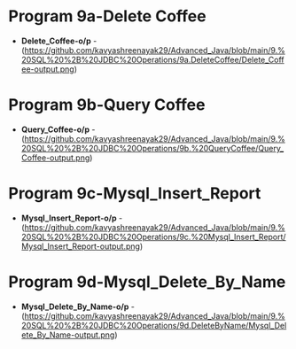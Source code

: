 # Program 9a-Delete Coffee
- **Delete_Coffee-o/p** -(https://github.com/kavyashreenayak29/Advanced_Java/blob/main/9.%20SQL%20%2B%20JDBC%20Operations/9a.DeleteCoffee/Delete_Coffee-output.png)
# Program 9b-Query Coffee
- **Query_Coffee-o/p** -(https://github.com/kavyashreenayak29/Advanced_Java/blob/main/9.%20SQL%20%2B%20JDBC%20Operations/9b.%20QueryCoffee/Query_Coffee-output.png)
# Program 9c-Mysql_Insert_Report
- **Mysql_Insert_Report-o/p** -(https://github.com/kavyashreenayak29/Advanced_Java/blob/main/9.%20SQL%20%2B%20JDBC%20Operations/9c.%20Mysql_Insert_Report/Mysql_Insert_Report-output.png)
# Program 9d-Mysql_Delete_By_Name
- **Mysql_Delete_By_Name-o/p** -(https://github.com/kavyashreenayak29/Advanced_Java/blob/main/9.%20SQL%20%2B%20JDBC%20Operations/9d.DeleteByName/Mysql_Delete_By_Name-output.png)
